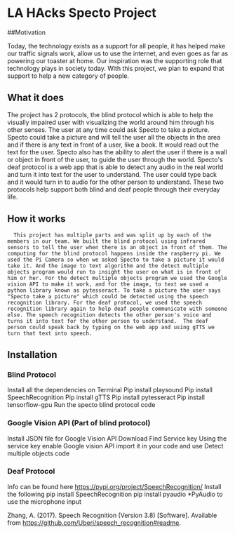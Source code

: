 # LA HAcks Specto Project
 
##Motivation

Today, the technology exists as a support for all people, it has helped make our traffic signals work, allow us to use the internet, and even goes as far as powering our toaster at home. Our inspiration was the supporting role that technology plays in society today. With this project, we plan to expand that support to help a new category of people.

## What it does

The project has 2 protocols, the blind protocol which is able to help the visually impaired user with visualizing the world around him through his other senses. The user at any time could ask Specto to take a picture. Specto could take a picture and will tell the user all the objects in the area and if there is any text in front of a user, like a book. It would read out the text for the user. Specto also has the ability to alert the user if there is a wall or object in front of the user, to guide the user through the world. Specto's deaf protocol is a web app that is able to detect any audio in the real world and turn it into text for the user to understand. The user could type back and it would turn in to audio for the other person to understand. These two protocols help support both blind and deaf people through their everyday life.

## How it works
      This project has multiple parts and was split up by each of the members in our team. We built the blind protocol using infrared sensors to tell the user when there is an object in front of them. The computing for the blind protocol happens inside the raspberry pi. We used the Pi Camera so when we asked Specto to take a picture it would take it. And the image to text algorithm and the detect multiple objects program would run to insight the user on what is in front of him or her. For the detect multiple objects program we used the Google vision API to make it work, and for the image, to text we used a python library known as pytesseract. To take a picture the user says "Specto take a picture" which could be detected using the speech recognition library. For the deaf protocol, we used the speech recognition library again to help deaf people communicate with someone else. The speech recognition detects the other person's voice and turns it into text for the other person to understand.  The deaf person could speak back by typing on the web app and using gTTS we turn that text into speech.


## Installation
### Blind Protocol

Install all the dependencies on Terminal
Pip install playsound
Pip install SpeechRecognition
Pip install gTTS
Pip install pytesseract
Pip install tensorflow-gpu
Run the specto blind protocol code

### Google Vision API (Part of blind protocol)

Install JSON file for Google Vision API
Download
Find Service key
Using the service key enable Google vision API 
import it in your code and use Detect multiple objects code

### Deaf Protocol

Info can be found here https://pypi.org/project/SpeechRecognition/
Install the following
pip install SpeechRecognition
pip install pyaudio *PyAudio to use the microphone input



Zhang, A. (2017). Speech Recognition (Version 3.8) [Software]. Available from https://github.com/Uberi/speech_recognition#readme. 
